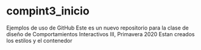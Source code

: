 # compint3_inicio
Ejemplos de uso de GitHub
Este es un nuevo repositorio para la clase de diseño de Comportamientos Interactivos III, Primavera 2020
Estan creados los estilos y el contenedor
